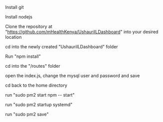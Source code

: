 Install git

Install nodejs

Clone the repository at "https://github.com/mHealthKenya/UshauriILDashboard" into your desired location

cd into the newly created "UshauriILDashboard" folder

Run "npm install"

cd into the "/routes" folder

open the index.js, change the mysql user and password and save

cd back to the home directory

run "sudo pm2 start npm -- start"

run "sudo pm2 startup systemd"

run "sudo pm2 save"
